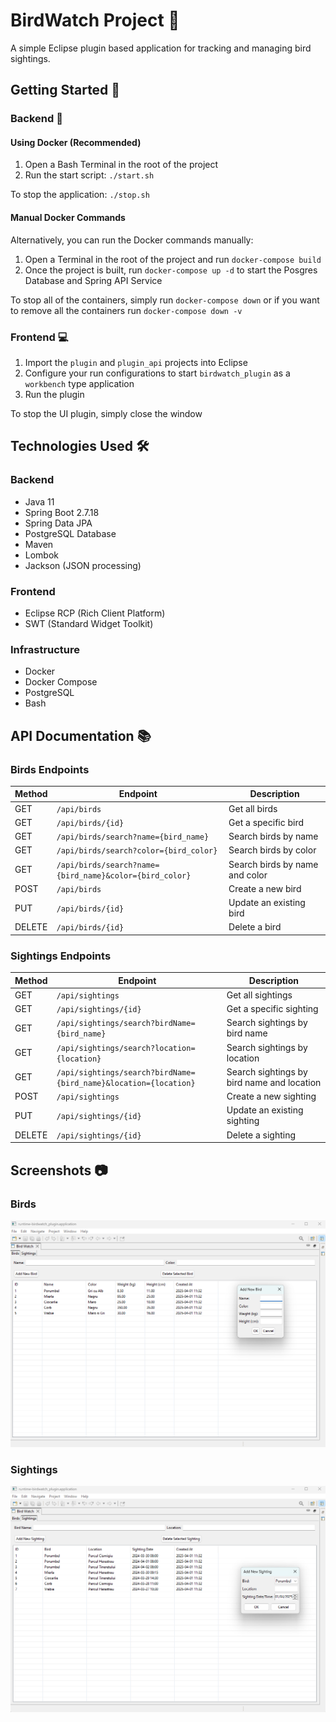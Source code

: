 # BirdWatch Project 🦜

A simple Eclipse plugin based application for tracking and managing bird sightings.

## Getting Started 🚀

### Backend 🔧

#### Using Docker (Recommended)
1. Open a Bash Terminal in the root of the project
2. Run the start script: `./start.sh`

To stop the application: `./stop.sh`

#### Manual Docker Commands
Alternatively, you can run the Docker commands manually:
1. Open a Terminal in the root of the project and run `docker-compose build`
2. Once the project is built, run `docker-compose up -d` to start the Posgres Database and Spring API Service

To stop all of the containers, simply run `docker-compose down` or if you want to remove all the containers run `docker-compose down -v`

### Frontend 💻

1. Import the `plugin` and `plugin_api` projects into Eclipse
2. Configure your run configurations to start `birdwatch_plugin` as a `workbench` type application
3. Run the plugin

To stop the UI plugin, simply close the window

## Technologies Used 🛠️

### Backend
- Java 11
- Spring Boot 2.7.18
- Spring Data JPA
- PostgreSQL Database
- Maven
- Lombok
- Jackson (JSON processing)

### Frontend
- Eclipse RCP (Rich Client Platform)
- SWT (Standard Widget Toolkit)

### Infrastructure
- Docker
- Docker Compose
- PostgreSQL
- Bash

## API Documentation 📚

### Birds Endpoints

| Method | Endpoint | Description |
|--------|----------|-------------|
| GET    | `/api/birds` | Get all birds |
| GET    | `/api/birds/{id}` | Get a specific bird |
| GET    | `/api/birds/search?name={bird_name}` | Search birds by name |
| GET    | `/api/birds/search?color={bird_color}` | Search birds by color |
| GET    | `/api/birds/search?name={bird_name}&color={bird_color}` | Search birds by name and color |
| POST   | `/api/birds` | Create a new bird |
| PUT    | `/api/birds/{id}` | Update an existing bird |
| DELETE | `/api/birds/{id}` | Delete a bird |

### Sightings Endpoints

| Method | Endpoint | Description |
|--------|----------|-------------|
| GET    | `/api/sightings` | Get all sightings |
| GET    | `/api/sightings/{id}` | Get a specific sighting |
| GET    | `/api/sightings/search?birdName={bird_name}` | Search sightings by bird name |
| GET    | `/api/sightings/search?location={location}` | Search sightings by location |
| GET    | `/api/sightings/search?birdName={bird_name}&location={location}` | Search sightings by bird name and location |
| POST   | `/api/sightings` | Create a new sighting |
| PUT    | `/api/sightings/{id}` | Update an existing sighting |
| DELETE | `/api/sightings/{id}` | Delete a sighting |


## Screenshots 📷

### Birds
![Birds](screenshots/birds.png)

### Sightings
![Sightings](screenshots/sightings.png)